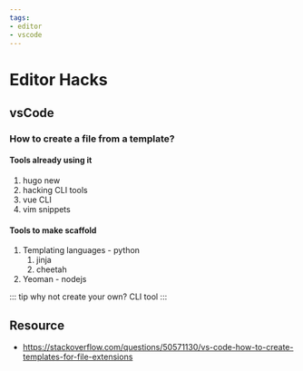 ```yaml
---
tags:
- editor
- vscode
---
```



# Editor Hacks

## vsCode

### How to create a file from a template?

#### Tools already using it

1. hugo new
2. hacking CLI tools
3. vue CLI
4. vim snippets

#### Tools to make scaffold

1. Templating languages - python
   1. jinja
   2. cheetah
2. Yeoman - nodejs

::: tip
why not create your own? CLI tool
:::


## Resource

* https://stackoverflow.com/questions/50571130/vs-code-how-to-create-templates-for-file-extensions